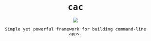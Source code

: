 <h1 align="center"><samp>cac</samp></h1>

<p align="center"><a href="https://github.com/cacjs/cac"><img src="https://img.shields.io/badge/-Github-black.svg" /></a></p>

<p align="center"><samp>Simple yet powerful framework for building command-line apps.</samp></p>